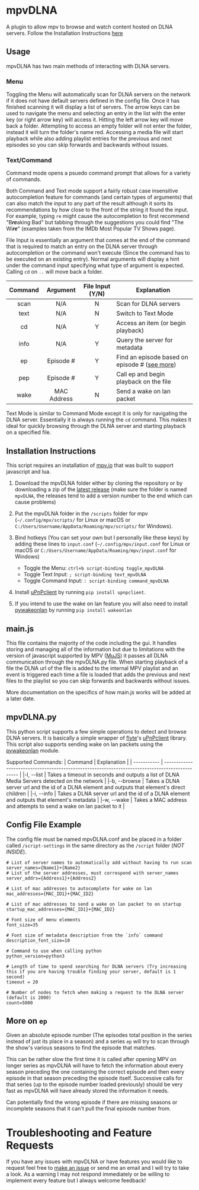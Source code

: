 # mpvDLNA
A plugin to allow mpv to browse and watch content hosted on DLNA servers. Follow the Installation Instructions [here](https://github.com/chachmu/mpvDLNA#installation-instructions)

## Usage
mpvDLNA has two main methods of interacting with DLNA servers. 

### Menu
Toggling the Menu will automatically scan for DLNA servers on the network if it does not have default servers defined in the config file. Once it has finished scanning it will display a list of servers. The arrow keys can be used to navigate the menu and selecting an entry in the list with the enter key (or right arrow key) will access it. Hitting the left arrow key will move back a folder. Attempting to access an empty folder will not enter the folder, instead it will turn the folder's name red. Accessing a media file will start playback while also adding playlist entries for the previous and next episodes so you can skip forwards and backwards without issues.

### Text/Command
Command mode opens a psuedo command prompt that allows for a variety of commands.

Both Command and Text mode support a fairly robust case insensitive autocompletion feature for commands (and certain types of arguments) that can also match the input to any part of the result although it sorts its recommendations by how close to the front of the string it found the input. For example, typing `re` might cause the autocompletion to first recommend "B***re***aking Bad" but tabbing through the suggestions you could find "The Wi***re***" (examples taken from the IMDb Most Popular TV Shows page).

File Input is essentially an argument that comes at the end of the command that is required to match an entry on the DLNA server through autocompletion or the command won't execute (Since the command has to be executed on an existing entry). Normal arguments will display a hint under the command input specifying what type of argument is expected. Calling `cd` on `..` will move back a folder.

| Command |  Argument   | File Input (Y/N) |                  Explanation                  |
| :-----: | :---------: | :-------------:  | --------------------------------------------- |
|   scan  |     N/A     |         N        |             Scan for DLNA servers             |
|   text  |     N/A     |         N        |              Switch to Text Mode              |
|    cd   |     N/A     |         Y        |        Access an item (or begin playback)     |
|   info  |     N/A     |         Y        |          Query the server for metadata        |
|    ep   |  Episode #  |         Y        | Find an episode based on episode # ([see more](https://github.com/chachmu/mpvDLNA#more-on-ep)) |
|   pep   |  Episode #  |         Y        |     Call ep and begin playback on the file    |
|   wake  | MAC Address |         N        |            Send a wake on lan packet          |


Text Mode is similar to Command Mode except it is only for navigating the DLNA server. Essentially it is always running the `cd` command. This makes it ideal for quickly browsing through the DLNA server and starting playback on a specified file.

## Installation Instructions
This script requires an installation of [mpv.io](https://mpv.io) that was built to support javascript and lua. 

1. Download the mpvDLNA folder either by cloning the repository or by downloading a zip of the [latest release](https://github.com/chachmu/mpvDLNA/releases) (make sure the folder is named `mpvDLNA`, the releases tend to add a version number to the end which can cause problems)

2. Put the mpvDLNA folder in the `/scripts` folder for mpv (`~/.config/mpv/scripts/` for Linux or macOS or `C:/Users/Username/AppData/Roaming/mpv/scripts/` for Windows).

3.  Bind hotkeys (You can set your own but I personally like these keys) by adding these lines to `input.conf` (`~/.config/mpv/input.conf` for Linux or macOS or `C:/Users/Username/AppData/Roaming/mpv/input.conf` for Windows)
    * Toggle the Menu: `ctrl+b script-binding toggle_mpvDLNA`
    * Toggle Text Input:    `; script-binding text_mpvDLNA`
    * Toggle Command Input: `: script-binding command_mpvDLNA`

4. Install [uPnPclient](https://github.com/flyte/upnpclient) by running `pip install upnpclient`.
5. If you intend to use the wake on lan feature you will also need to install [pywakeonlan](https://github.com/remcohaszing/pywakeonlan) by running `pip install wakeonlan`


## main.js
This file contains the majority of the code including the gui. It handles storing and managing all of the information but due to limitations with the version of javascript supported by MPV ([MuJS](https://mujs.com)) it passes all DLNA communication through the mpvDLNA.py file. When starting playback of a file the DLNA url of the file is added to the internal MPV playlist and an event is triggered each time a file is loaded that adds the previous and next files to the playlist so you can skip forwards and backwards without issues.

More documentation on the specifics of how main.js works will be added at a later date.

## mpvDLNA.py
This python script supports a few simple operations to detect and browse DLNA servers. It is basically a simple wrapper of [flyte](https://github.com/flyte)'s [uPnPclient](https://github.com/flyte/upnpclient) library. This script also supports sending wake on lan packets using the [pywakeonlan](https://github.com/remcohaszing/pywakeonlan) module.

Supported Commands:
| Command     | Explanation                                                                                     |
| ----------- | ----------------------------------------------------------------------------------------------- |
|-l, --list   | Takes a timeout in seconds and outputs a list of DLNA Media Servers detected on the network     |
|-b, --browse | Takes a DLNA server url and the id of a DLNA element and outputs that element's direct children |
|-i, --info   | Takes a DLNA server url and the id of a DLNA element and outputs that element's metadata        |
|-w, --wake   | Takes a MAC address and attempts to send a wake on lan packet to it                             |

## Config File Example
The config file must be named mpvDLNA.conf and be placed in a folder called `/script-settings` in the same directory as the `/script` folder (_NOT INSIDE_).

```
# List of server names to automatically add without having to run scan
server_names={Name1}+{Name2}
# List of the server addresses, must correspond with server_names
server_addrs={Address1}+{Address2}

# List of mac addresses to autocomplete for wake on lan
mac_addresses={MAC_ID1}+{MAC_ID2}

# List of mac addresses to send a wake on lan packet to on startup
startup_mac_addresses={MAC_ID1}+{MAC_ID2}

# Font size of menu elements
font_size=35

# Font size of metadata description from the `info` command
description_font_size=10

# Command to use when calling python
python_version=python3

# Length of time to spend searching for DLNA servers (Try increasing this if you are having trouble finding your server, default is 1 second)
timeout = 20

# Number of nodes to fetch when making a request to the DLNA server (default is 2000)
count=5000
```

## More on `ep`
Given an absolute episode number (The episodes total position in the series instead of just its place in a season) and a series `ep` will try to scan through the show's various seasons to find the episode that matches.

This can be rather slow the first time it is called after opening MPV on longer series as mpvDLNA will have to fetch the information about every season preceding the one containing the correct episode and then every episode in that season preceding the episode itself. Successive calls for that series (up to the episode number loaded previously) should be very fast as mpvDLNA will have already stored the information it needs.

Can potentially find the wrong episode if there are missing seasons or incomplete seasons that it can't pull the final episode number from.


# Troubleshooting and Feature Requests
If you have any issues with mpvDLNA or have features you would like to request feel free to [make an issue](https://github.com/chachmu/mpvDLNA/issues/new/choose) or send me an email and I will try to take a look. As a warning I may not respond immediately or be willing to implement every feature but I always welcome feedback!
